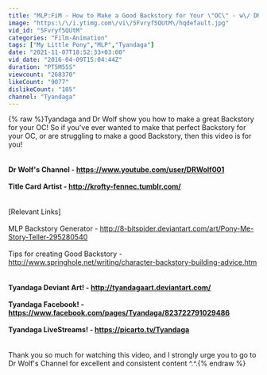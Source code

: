 ```yaml
---
title: "MLP:FiM - How to Make a Good Backstory for Your \"OC\" - w\/ DR Wolf"
image: "https:\/\/i.ytimg.com\/vi\/5Fvryf5QUtM\/hqdefault.jpg"
vid_id: "5Fvryf5QUtM"
categories: "Film-Animation"
tags: ["My Little Pony","MLP","Tyandaga"]
date: "2021-11-07T18:52:33+03:00"
vid_date: "2016-04-09T15:04:44Z"
duration: "PT5M55S"
viewcount: "268370"
likeCount: "9077"
dislikeCount: "105"
channel: "Tyandaga"
---
```

{% raw %}Tyandaga and Dr Wolf show you how to make a great Backstory for your OC! So if you've ever wanted to make that perfect Backstory for your OC, or are struggling to make a good Backstory, then this video is for you!<br />__________________________________________<br /><br />Dr Wolf's Channel - <a rel="nofollow" target="blank" href="https://www.youtube.com/user/DRWolf001">https://www.youtube.com/user/DRWolf001</a><br /><br />Title Card Artist - <a rel="nofollow" target="blank" href="http://krofty-fennec.tumblr.com/">http://krofty-fennec.tumblr.com/</a><br />__________________________________________<br /><br />[Relevant Links]<br /><br />MLP Backstory Generator - <a rel="nofollow" target="blank" href="http://8-bitspider.deviantart.com/art/Pony-Me-Story-Teller-295280540">http://8-bitspider.deviantart.com/art/Pony-Me-Story-Teller-295280540</a><br /><br />Tips for creating Good Backstory - <a rel="nofollow" target="blank" href="http://www.springhole.net/writing/character-backstory-building-advice.htm">http://www.springhole.net/writing/character-backstory-building-advice.htm</a><br />__________________________________________<br /><br />Tyandaga Deviant Art! - <a rel="nofollow" target="blank" href="http://tyandagaart.deviantart.com/">http://tyandagaart.deviantart.com/</a><br /><br />Tyandaga Facebook! - <a rel="nofollow" target="blank" href="https://www.facebook.com/pages/Tyandaga/823722791029486">https://www.facebook.com/pages/Tyandaga/823722791029486</a><br /><br />Tyandaga LiveStreams! - <a rel="nofollow" target="blank" href="https://picarto.tv/Tyandaga">https://picarto.tv/Tyandaga</a><br />__________________________________________<br /><br />Thank you so much for watching this video, and I strongly urge you to go to Dr Wolf's Channel for excellent and consistent content ^.^.{% endraw %}
